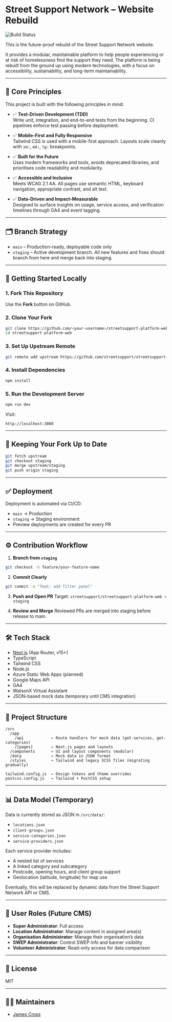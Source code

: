 
# Street Support Network – Website Rebuild
![Build Status](https://github.com/streetsupport/streetsupport-platform-web/actions/workflows/ci.yml/badge.svg)

This is the future-proof rebuild of the Street Support Network website.

It provides a modular, maintainable platform to help people experiencing or at risk of homelessness find the support they need. The platform is being rebuilt from the ground up using modern technologies, with a focus on accessibility, sustainability, and long-term maintainability.

---

## 🔧 Core Principles

This project is built with the following principles in mind:

- ✅ **Test-Driven Development (TDD)**  
  Write unit, integration, and end-to-end tests from the beginning. CI pipelines enforce test passing before deployment.

- ✅ **Mobile-First and Fully Responsive**  
  Tailwind CSS is used with a mobile-first approach. Layouts scale cleanly with `sm:`, `md:`, `lg:` breakpoints.

- ✅ **Built for the Future**  
  Uses modern frameworks and tools, avoids deprecated libraries, and prioritises code readability and modularity.

- ✅ **Accessible and Inclusive**  
  Meets WCAG 2.1 AA. All pages use semantic HTML, keyboard navigation, appropriate contrast, and alt text.

- ✅ **Data-Driven and Impact-Measurable**  
  Designed to surface insights on usage, service access, and verification timelines through GA4 and event tagging.

---

## 🗂️ Branch Strategy

- `main` – Production-ready, deployable code only  
- `staging` – Active development branch. All new features and fixes should branch from here and merge back into staging.

---

## 🚀 Getting Started Locally

### 1. Fork This Repository
Use the **Fork** button on GitHub.

### 2. Clone Your Fork
```bash
git clone https://github.com/<your-username>/streetsupport-platform-web.git
cd streetsupport-platform-web
```

### 3. Set Up Upstream Remote
```bash
git remote add upstream https://github.com/streetsupport/streetsupport-platform-web.git
```

### 4. Install Dependencies
```bash
npm install
```

### 5. Run the Development Server
```bash
npm run dev
```

Visit:
```
http://localhost:3000
```

---

## 🔄 Keeping Your Fork Up to Date

```bash
git fetch upstream
git checkout staging
git merge upstream/staging
git push origin staging
```

---

## ✅ Deployment

Deployment is automated via CI/CD:

- `main` → Production
- `staging` → Staging environment
- Preview deployments are created for every PR

---

## ⚙️ Contribution Workflow

1. **Branch from `staging`**
```bash
git checkout -b feature/your-feature-name
```

2. **Commit Clearly**
```bash
git commit -m "feat: add filter panel"
```

3. **Push and Open PR**
Target: `streetsupport/streetsupport-platform-web → staging`

4. **Review and Merge**
Reviewed PRs are merged into staging before release to main.

---

## 🛠 Tech Stack

- [Next.js](https://nextjs.org/) (App Router, v15+)
- TypeScript
- Tailwind CSS
- Node.js
- Azure Static Web Apps (planned)
- Google Maps API
- GA4
- WatsonX Virtual Assistant
- JSON-based mock data (temporary until CMS integration)

---

## 📁 Project Structure

```
/src
  /app
    /api            ← Route handlers for mock data (get-services, get-categories)
    /[pages]        ← Next.js pages and layouts
  /components       ← UI and layout components (modular)
  /data             ← Mock data in JSON format
  /styles           ← Tailwind and legacy SCSS files (migrating gradually)

tailwind.config.js  ← Design tokens and theme overrides
postcss.config.js   ← Tailwind + PostCSS setup
```

---

## 📊 Data Model (Temporary)

Data is currently stored as JSON in `/src/data/`:

- `locations.json`
- `client-groups.json`
- `service-categories.json`
- `service-providers.json`

Each service provider includes:
- A nested list of services
- A linked category and subcategory
- Postcode, opening hours, and client group support
- Geolocation (latitude, longitude) for map use

Eventually, this will be replaced by dynamic data from the Street Support Network API or CMS.

---

## 👥 User Roles (Future CMS)

- **Super Administrator**: Full access
- **Location Administrator**: Manage content in assigned area(s)
- **Organisation Administrator**: Manage their organisation’s data
- **SWEP Administrator**: Control SWEP info and banner visibility
- **Volunteer Administrator**: Read-only access for data comparison

---

## 📄 License

MIT

---

## 🧑‍💻 Maintainers

- [James Cross](https://github.com/James-Cross)
